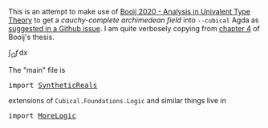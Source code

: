 

This is an attempt to make use of [Booij 2020 - Analysis in Univalent Type Theory](https://abooij.blogspot.com/p/phd-thesis.html) to get a _cauchy-complete archimedean field_ into `--cubical` Agda as [suggested in a Github issue](https://github.com/agda/cubical/issues/286). I am quite verbosely copying from [chapter 4](chapter-4-1.md) of Booij's thesis.

$\int_\Omega f\,\mathrm{d}x$


<!--

Bonus trick: to hide an Agda code block, just put it between html comments

<pre class="Agda"><a id="477" class="Symbol">{-#</a> <a id="481" class="Keyword">OPTIONS</a> <a id="489" class="Pragma">--cubical</a> <a id="499" class="Pragma">--no-import-sorts</a> <a id="517" class="Pragma">--allow-unsolved-metas</a> <a id="540" class="Symbol">#-}</a>
<a id="544" class="Comment">-- need --allow-unsolved-metas for generating html</a>
<a id="595" class="Comment">--   see https://github.com/agda/agda/issues/3642</a>
</pre>
-->

The "main" file is 


<pre class="Agda"><a id="681" class="Keyword">import</a> <a id="688" href="SyntheticReals.html" class="Module">SyntheticReals</a>
</pre>
extensions of `Cubical.Foundations.Logic` and similar things live in

<pre class="Agda"><a id="782" class="Keyword">import</a> <a id="789" href="MoreLogic.html" class="Module">MoreLogic</a>
</pre>